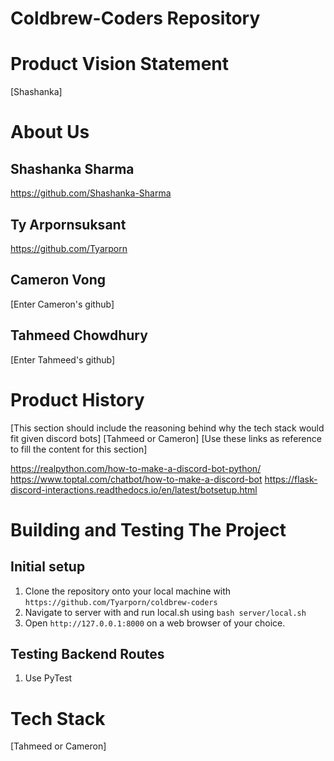 # Coldbrew-Coders Repository


# Product Vision Statement
[Shashanka]

# About Us
 ## Shashanka Sharma
https://github.com/Shashanka-Sharma

## Ty Arpornsuksant
https://github.com/Tyarporn

## Cameron Vong
[Enter Cameron's github]

## Tahmeed Chowdhury
[Enter Tahmeed's github]



# Product History
[This section should include the reasoning behind why the tech stack would fit given discord bots]
[Tahmeed or Cameron]
[Use these links as reference to fill the content for this section]

https://realpython.com/how-to-make-a-discord-bot-python/
https://www.toptal.com/chatbot/how-to-make-a-discord-bot
https://flask-discord-interactions.readthedocs.io/en/latest/botsetup.html



# Building and Testing The Project
## Initial setup
1. Clone the repository onto your local machine with ```https://github.com/Tyarporn/coldbrew-coders```
2. Navigate to server with and run local.sh using ```bash server/local.sh```
3. Open ```http://127.0.0.1:8000``` on a web browser of your choice.

## Testing Backend Routes
1. Use PyTest



# Tech Stack
[Tahmeed or Cameron]
